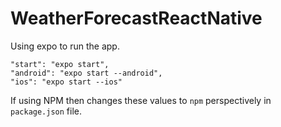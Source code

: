 # WeatherForecastReactNative

Using expo to run the app.
```
"start": "expo start",
"android": "expo start --android",
"ios": "expo start --ios"
```

If using NPM then changes these values to `npm` perspectively in `package.json` file.
